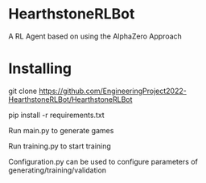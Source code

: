 # HearthstoneRLBot

A RL Agent based on using the AlphaZero Approach

# Installing

git clone https://github.com/EngineeringProject2022-HearthstoneRLBot/HearthstoneRLBot

pip install -r requirements.txt

Run main.py to generate games

Run training.py to start training

Configuration.py can be used to configure parameters of generating/training/validation
